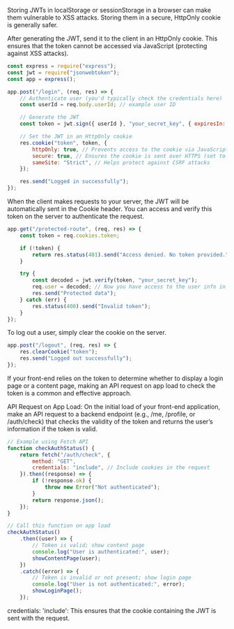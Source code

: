 Storing JWTs in localStorage or sessionStorage in a browser can make them vulnerable to XSS attacks. Storing them in a secure, HttpOnly cookie is generally safer.

After generating the JWT, send it to the client in an HttpOnly cookie. This ensures that the token cannot be accessed via JavaScript (protecting against XSS attacks).

```js
const express = require("express");
const jwt = require("jsonwebtoken");
const app = express();

app.post("/login", (req, res) => {
    // Authenticate user (you'd typically check the credentials here)
    const userId = req.body.userId; // example user ID

    // Generate the JWT
    const token = jwt.sign({ userId }, "your_secret_key", { expiresIn: "1h" });

    // Set the JWT in an HttpOnly cookie
    res.cookie("token", token, {
        httpOnly: true, // Prevents access to the cookie via JavaScript
        secure: true, // Ensures the cookie is sent over HTTPS (set to true in production)
        sameSite: "Strict", // Helps protect against CSRF attacks
    });

    res.send("Logged in successfully");
});
```

When the client makes requests to your server, the JWT will be automatically sent in the Cookie header. You can access and verify this token on the server to authenticate the request.

```js
app.get("/protected-route", (req, res) => {
    const token = req.cookies.token;

    if (!token) {
        return res.status(401).send("Access denied. No token provided.");
    }

    try {
        const decoded = jwt.verify(token, "your_secret_key");
        req.user = decoded; // Now you have access to the user info in req.user
        res.send("Protected data");
    } catch (err) {
        res.status(400).send("Invalid token");
    }
});
```

To log out a user, simply clear the cookie on the server.

```js
app.post("/logout", (req, res) => {
    res.clearCookie("token");
    res.send("Logged out successfully");
});
```

If your front-end relies on the token to determine whether to display a login page or a content page, making an API request on app load to check the token is a common and effective approach.

API Request on App Load: On the initial load of your front-end application, make an API request to a backend endpoint (e.g., /me, /profile, or /auth/check) that checks the validity of the token and returns the user’s information if the token is valid.

```js
// Example using Fetch API
function checkAuthStatus() {
    return fetch("/auth/check", {
        method: "GET",
        credentials: "include", // Include cookies in the request
    }).then((response) => {
        if (!response.ok) {
            throw new Error("Not authenticated");
        }
        return response.json();
    });
}

// Call this function on app load
checkAuthStatus()
    .then((user) => {
        // Token is valid; show content page
        console.log("User is authenticated:", user);
        showContentPage(user);
    })
    .catch((error) => {
        // Token is invalid or not present; show login page
        console.log("User is not authenticated:", error);
        showLoginPage();
    });
```

credentials: 'include': This ensures that the cookie containing the JWT is sent with the request.
